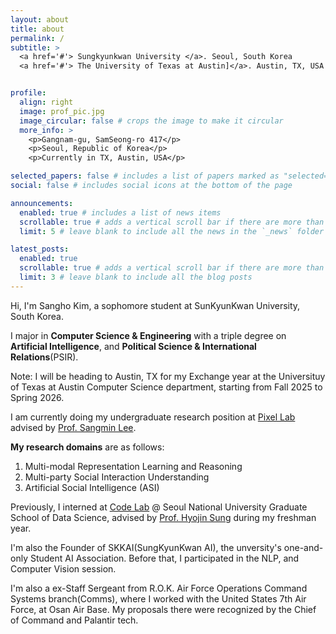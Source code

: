 ```yaml
---
layout: about
title: about
permalink: /
subtitle: >
  <a href='#'> Sungkyunkwan University </a>. Seoul, South Korea
  <a href='#'> The University of Texas at Austin]</a>. Austin, TX, USA


profile:
  align: right
  image: prof_pic.jpg
  image_circular: false # crops the image to make it circular
  more_info: >
    <p>Gangnam-gu, SamSeong-ro 417</p>
    <p>Seoul, Republic of Korea</p>
    <p>Currently in TX, Austin, USA</p>

selected_papers: false # includes a list of papers marked as "selected={true}"
social: false # includes social icons at the bottom of the page

announcements:
  enabled: true # includes a list of news items
  scrollable: true # adds a vertical scroll bar if there are more than 3 news items
  limit: 5 # leave blank to include all the news in the `_news` folder

latest_posts:
  enabled: true
  scrollable: true # adds a vertical scroll bar if there are more than 3 new posts items
  limit: 3 # leave blank to include all the blog posts
---
```


Hi, I'm Sangho Kim, a sophomore student at SunKyunKwan University, South Korea.

I major in **Computer Science & Engineering** with a triple degree on
**Artificial Intelligence**, and **Political Science & International Relations**(PSIR).

Note: I will be heading to Austin, TX for my Exchange year at the Universituy of Texas at Austin Computer Science department, starting from Fall 2025 to Spring 2026.

I am currently doing my undergraduate research position at [Pixel Lab](https://sites.google.com/view/pixel-lab-ai/home?authuser=0) advised by [Prof. Sangmin Lee](https://sites.google.com/view/sangmin-lee/home).

**My research domains** are as follows:

1. Multi-modal Representation Learning and Reasoning
2. Multi-party Social Interaction Understanding
3. Artificial Social Intelligence (ASI)

Previously, I interned at [Code Lab](https://codelab.snu.ac.kr/) @ Seoul National University Graduate School of Data Science, advised by [Prof. Hyojin Sung](https://codelab.snu.ac.kr/people) during my freshman year.

I'm also the Founder of SKKAI(SungKyunKwan AI), the unversity's one-and-only Student AI Association. Before that, I participated in the NLP, and Computer Vision session.

I'm also a ex-Staff Sergeant from R.O.K. Air Force Operations Command Systems branch(Comms), where I worked with the United States 7th Air Force, at Osan Air Base. My proposals there were recognized by the Chief of Command and Palantir tech.


